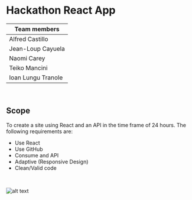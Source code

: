 # Hackathon React App

| Team members       |
| ------------------ |
| Alfred Castillo    |
| Jean-Loup Cayuela  |
| Naomi Carey        |
| Teiko Mancini      |
| Ioan Lungu Tranole |

<p>&nbsp;</p>

## Scope

To create a site using React and an API in the time frame of 24 hours. The following requirements are:

- Use React
- Use GitHub
- Consume and API
- Adaptive (Responsive Design)
- Clean/Valid code

<p>&nbsp;</p>

![alt text](https://media.istockphoto.com/photos/hackathon-technology-threat-online-coding-2d-illustration-picture-id1046165806)
